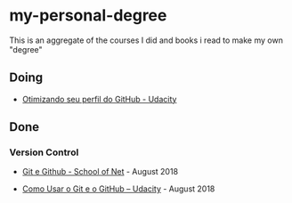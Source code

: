 ﻿# my-personal-degree

This is an aggregate of the courses I did and books i read to make my own "degree"

## Doing

- [Otimizando seu perfil do GitHub - Udacity](https://br.udacity.com/course/optimize-your-github--ud247)


## Done

### Version Control

- [Git e Github - School of Net](https://www.schoolofnet.com/curso-git-e-github/) - August 2018

- [Como Usar o Git e o GitHub – Udacity](https://br.udacity.com/course/how-to-use-git-and-github--ud775) - August 2018
